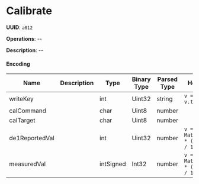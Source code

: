 # Calibrate

**UUID**: `a012`

**Operations**: --

**Description**: --

#### Encoding

| Name           | Description | Type      | Binary Type | Parsed Type | How to Parse                                |
| -------------- | ----------- | --------- | ----------- | ----------- | ------------------------------------------- |
| writeKey       |             | int       | Uint32      | string      | `v => v.toString(16))`                      |
| calCommand     |             | char      | Uint8       | number      |                                             |
| calTarget      |             | char      | Uint8       | number      |                                             |
| de1ReportedVal |             | int       | Uint32      | number      | `v => Math.round(100 * (v / 65536)) / 100)` |
| measuredVal    |             | intSigned | Int32       | number      | `v => Math.round(100 * (v / 65536)) / 100)` |
